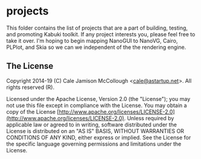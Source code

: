 # projects

This folder contains the list of projects that are a part of building, testing, and promoting Kabuki toolkit. If any project interests you, please feel free to take it over. I'm hoping to begin mapping NanoGUI to NanoVG, Cairo, PLPlot, and Skia so we can we independent of the the rendering engine.

## The License

Copyright 2014-19 (C) Cale Jamison McCollough <<cale@astartup.net>>. All rights reserved (R).

Licensed under the Apache License, Version 2.0 (the "License"); you may not use this file except in compliance with the License. You may obtain a copy of the License [http://www.apache.org/licenses/LICENSE-2.0](http://www.apache.org/licenses/LICENSE-2.0). Unless required by applicable law or agreed to in writing, software distributed under the License is distributed on an "AS IS" BASIS, WITHOUT WARRANTIES OR CONDITIONS OF ANY KIND, either express or implied. See the License for the specific language governing permissions and limitations under the License.

